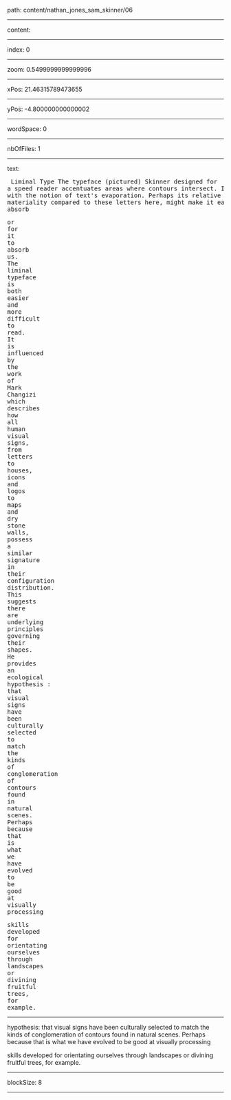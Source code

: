 path: content/nathan_jones_sam_skinner/06

----

content: 

----

index: 0

----

zoom: 0.5499999999999996

----

xPos: 21.46315789473655

----

yPos: -4.800000000000002

----

wordSpace: 0

----

nbOfFiles: 1

----

text: <pre>
Liminal
Type
The
typeface
(pictured)
Skinner
designed
for
a
speed
reader
accentuates
areas
where
contours
intersect.
It
engages
with
the
notion
of
text's
evaporation.
Perhaps
its
relative
lack
of
materiality
compared
to
these
letters
here,
might
make
it
easier
to
absorb
</pre>
<pre>
or
for
it
to
absorb
us.
The
liminal
typeface
is
both
easier
and
more
difficult
to
read.
It
is
influenced
by
the
work
of
Mark
Changizi
which
describes
how
all
human
visual
signs,
from
letters
to
houses,
icons
and
logos
to
maps
and
dry
stone
walls,
possess
a
similar
signature
in
their
configuration
distribution.
This
suggests
there
are
underlying
principles
governing
their
shapes.
He
provides
an
ecological
hypothesis :
that
visual
signs
have
been
culturally
selected
to
match
the
kinds
of
conglomeration
of
contours
found
in
natural
scenes.
Perhaps
because
that
is
what
we
have
evolved
to
be
good
at
visually
processing
</pre>
<pre>
skills
developed
for
orientating
ourselves
through
landscapes
or
divining
fruitful
trees,
for
example.
</pre>


----

hypothesis: that
visual
signs
have
been
culturally
selected
to
match
the
kinds
of
conglomeration
of
contours
found
in
natural
scenes.
Perhaps
because
that
is
what
we
have
evolved
to
be
good
at
visually
processing

skills
developed
for
orientating
ourselves
through
landscapes
or
divining
fruitful
trees,
for
example.
</pre>


----

blockSize: 8

----

